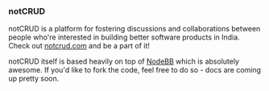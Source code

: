 ### notCRUD

notCRUD is a platform for fostering discussions and collaborations between people who're interested in building better software products in India. Check out [notcrud.com](http://notcrud.com) and be a part of it!

notCRUD itself is based heavily on top of [NodeBB](https://github.com/NodeBB/NodeBB) which is absolutely awesome. If you'd like to fork the code, feel free to do so - docs are coming up pretty soon.
